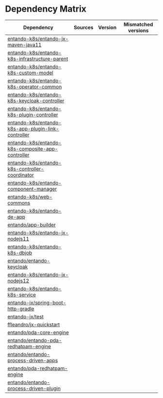 # Dependency Matrix

Dependency | Sources | Version | Mismatched versions
---------- | ------- | ------- | -------------------
[entando-k8s/entando-jx-maven-java11](https://github.com/entando-k8s/entando-jx-maven-java11.git) |  | []() | 
[entando-k8s/entando-k8s-infrastructure-parent](https://github.com/entando-k8s/entando-k8s-infrastructure-parent.git) |  | []() | 
[entando-k8s/entando-k8s-custom-model](https://github.com/entando-k8s/entando-k8s-custom-model.git) |  | []() | 
[entando-k8s/entando-k8s-operator-common](https://github.com/entando-k8s/entando-k8s-operator-common.git) |  | []() | 
[entando-k8s/entando-k8s-keycloak-controller](https://github.com/entando-k8s/entando-k8s-keycloak-controller.git) |  | []() | 
[entando-k8s/entando-k8s-plugin-controller](https://github.com/entando-k8s/entando-k8s-plugin-controller.git) |  | []() | 
[entando-k8s/entando-k8s-app-plugin-link-controller](https://github.com/entando-k8s/entando-k8s-app-plugin-link-controller.git) |  | []() | 
[entando-k8s/entando-k8s-composite-app-controller](https://github.com/entando-k8s/entando-k8s-composite-app-controller.git) |  | []() | 
[entando-k8s/entando-k8s-controller-coordinator](https://github.com/entando-k8s/entando-k8s-controller-coordinator.git) |  | []() | 
[entando-k8s/entando-component-manager](https://github.com/entando-k8s/entando-component-manager.git) |  | []() | 
[entando-k8s/web-commons](https://github.com/entando-k8s/web-commons.git) |  | []() | 
[entando-k8s/entando-de-app](https://github.com/entando-k8s/entando-de-app.git) |  | []() | 
[entando/app-builder](https://github.com/entando/app-builder.git) |  | []() | 
[entando-k8s/entando-jx-nodejs11](https://github.com/entando-k8s/entando-jx-nodejs11.git) |  | []() | 
[entando-k8s/entando-k8s-dbjob](https://github.com/entando-k8s/entando-k8s-dbjob.git) |  | []() | 
[entando/entando-keycloak](https://github.com/entando/entando-keycloak.git) |  | []() | 
[entando-k8s/entando-jx-nodejs12](https://github.com/entando-k8s/entando-jx-nodejs12.git) |  | []() | 
[entando-k8s/entando-k8s-service](https://github.com/entando-k8s/entando-k8s-service.git) |  | []() | 
[entando-jx/spring-boot-http-gradle](https://github.com/entando-jx/spring-boot-http-gradle.git) |  | []() | 
[entando-jx/test](https://github.com/entando-jx/test.git) |  | []() | 
[ffleandro/jx-quickstart](https://github.com/ffleandro/jx-quickstart.git) |  | []() | 
[entando/pda-core-engine](https://github.com/entando/pda-core-engine.git) |  | []() | 
[entando/entando-pda-redhatpam-engine](https://github.com/entando/entando-pda-redhatpam-engine.git) |  | []() | 
[entando/entando-process-driven-apps](https://github.com/entando/entando-process-driven-apps.git) |  | []() | 
[entando/pda-redhatpam-engine](https://github.com/entando/pda-redhatpam-engine.git) |  | []() | 
[entando/entando-process-driven-plugin](https://github.com/entando/entando-process-driven-plugin.git) |  | []() | 
